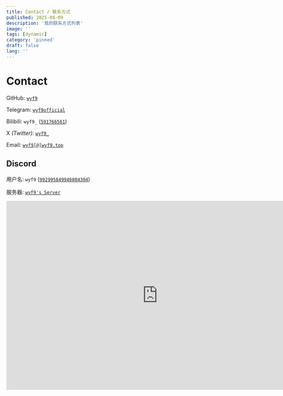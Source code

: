 ```yaml
---
title: Contact / 联系方式
published: 2025-08-09
description: '我的联系方式列表'
image: ''
tags: [dynamic]
category: 'pinned'
draft: false
lang: ''
---
```


# Contact

GitHub: [`wyf9`](https://wyf9.top/t/gh)

Telegram: [`wyf9official`](https://wyf9.top/t/tg)

Bilibili: `wyf9_` ([`591766561`](https://wyf9.top/t/b))

X *(Twitter)*: [`wyf9_`](https://wyf9.top/t/x)

Email: [`wyf9[@]wyf9.top`](https://wyf9.top/t/e)

## Discord

用户名: `wyf9` ([`992995849946804304`](https://wyf9.top/t/dc))

服务器: [`wyf9's Server`](https://wyf9.top/t/dcs)

<iframe src="https://discord.com/widget?id=1061629481267245086&theme=dark" width="800" height="500" allowtransparency="true" frameborder="0" sandbox="allow-popups allow-popups-to-escape-sandbox allow-same-origin allow-scripts"></iframe>
